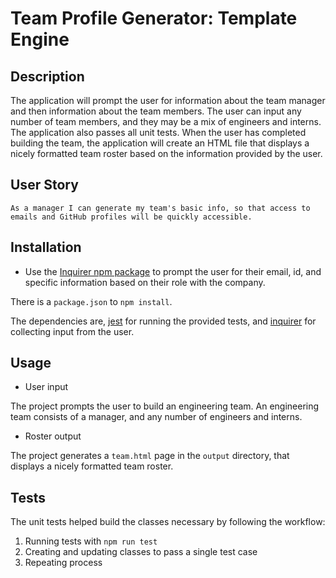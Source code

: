# Team Profile Generator: Template Engine

## Description

The application will prompt the user for information about the team manager and then information about the team members. The user can input any number of team members, and they may be a mix of engineers and interns. The application also passes all unit tests. When the user has completed building the team, the application will create an HTML file that displays a nicely formatted team roster based on the information provided by the user.

## User Story

```
As a manager I can generate my team's basic info, so that access to emails and GitHub profiles will be quickly accessible.

```
## Installation

* Use the [Inquirer npm package](https://github.com/SBoudrias/Inquirer.js/) to prompt the user for their email, id, and specific information based on their role with the company.

There is a `package.json` to `npm install`.

The dependencies are, [jest](https://jestjs.io/) for running the provided tests, and [inquirer](https://www.npmjs.com/package/inquirer) for collecting input from the user.

## Usage

* User input

The project prompts the user to build an engineering team. An engineering team consists of a manager, and any number of engineers and interns.

* Roster output

The project generates a `team.html` page in the `output` directory, that displays a nicely formatted team roster.

## Tests

The unit tests helped build the classes necessary by following the workflow:

1. Running tests with `npm run test`
2. Creating and updating classes to pass a single test case
3. Repeating process